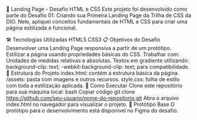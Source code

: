 🌟 Landing Page - Desafio HTML e CSS
Este projeto foi desenvolvido como parte do Desafio 01: Criando sua Primeira Landing Page da Trilha de CSS da DIO. Nele, apliquei conceitos fundamentais de HTML e CSS para criar uma página estilizada e funcional.

🛠️ Tecnologias Utilizadas
HTML5
CSS3
📋 Objetivos do Desafio
Desenvolver uma Landing Page responsiva a partir de um protótipo.
Estilizar a página usando propriedades básicas do CSS.
Trabalhar com:
Unidades de medidas relativas e absolutas.
Textos em gradiente utilizando:
background-clip: text;
-webkit-background-clip: text; para compatibilidade.
📂 Estrutura do Projeto
index.html: contém a estrutura básica da página.
/assets: pasta com imagens e outros recursos.
style.css: folha de estilo com toda a estilização aplicada.
🚀 Como Executar
Clone este repositório para sua máquina local:
bash
Copiar código
git clone https://github.com/seu-usuario/nome-do-repositorio.git
Abra o arquivo index.html no navegador para visualizar o projeto.
🎨 Protótipo Base
O protótipo para o desenvolvimento está disponível no Figma do desafio.
